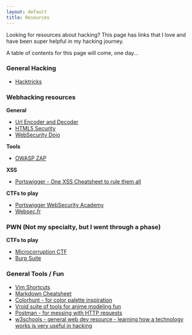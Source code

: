```yaml
---
layout: default
title: Resources
---
```


Looking for resources about hacking? This page has links that I love and have been super helpful in my hacking journey. 

A table of contents for this page will come, one day...


### General Hacking
- [Hacktricks](https://book.hacktricks.xyz/)

### Webhacking resources 
**General**
- [Url Encoder and Decoder](https://meyerweb.com/eric/tools/dencoder/)
- [HTML5 Security](https://html5sec.org/)
- [WebSecurity Dojo](https://www.mavensecurity.com/resources/web-security-dojo)

**Tools**
- [OWASP ZAP](https://www.zaproxy.org/)

**XSS**
- [Portswigger - One XSS Cheatsheet to rule them all](https://portswigger.net/research/one-xss-cheatsheet-to-rule-them-all)

**CTFs to play**
- [Portswigger WebSecurity Academy](https://portswigger.net/web-security)
- [Websec.fr](http://websec.fr/)

### PWN (Not my specialty, but I went through a phase)
**CTFs to play**
- [Microcorruption CTF](https://microcorruption.com/login)
- [Burp Suite](https://portswigger.net/burp)

### General Tools / Fun
- [Vim Shortcuts](https://alvinalexander.com/linux/vi-vim-editor-end-of-line/#:~:text=Short%20answer%3A%20When%20in%20vi,end%20of%20the%20current%20line.)
- [Markdown Cheatsheet](https://github.com/adam-p/markdown-here/wiki/Markdown-Cheatsheet)
- [Colorhunt - for color palette inspiration](https://colorhunt.co/)
- [Vroid suite of tools for anime modeling fun](https://vroid.com/en/)
- [Postman - for messing with HTTP requests](https://www.postman.com/)
- [w3schools - general web dev resource - learning how a technology works is very useful in hacking](https://www.w3schools.com/)
